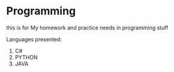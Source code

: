 # Programming
this is for My homework and practice needs in programming stuff

Languages presented:
1. C#
2. PYTHON
3. JAVA
